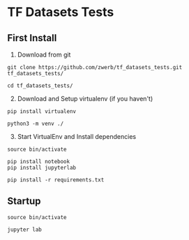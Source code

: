 # TF Datasets Tests


## First Install

1. Download from git
```
git clone https://github.com/zwerb/tf_datasets_tests.git tf_datasets_tests/

cd tf_datasets_tests/
```

2. Download and Setup virtualenv (if you haven't)
```
pip install virtualenv

python3 -m venv ./
```

3. Start VirtualEnv and Install dependencies 
```
source bin/activate

pip install notebook
pip install jupyterlab

pip install -r requirements.txt 
```

## Startup
```
source bin/activate

jupyter lab
```


